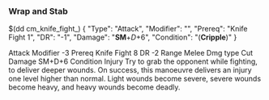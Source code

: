 ### Wrap and Stab

$(dd cm_knife_fight_)
{ "Type": "Attack",
	"Modifier": "",
	"Prereq": "Knife Fight 1",
	"DR": "-1",
	"Damage": "__SM__+*D*+6",
	"Condition": "(__Cripple__)"
}


Attack
Modifier
-3
Prereq
Knife Fight 8
DR
-2
Range
Melee
Dmg type
Cut
Damage
SM+D+6
Condition
Injury
Try to grab the opponent while fighting, to deliver deeper wounds. On success, this manoeuvre delivers an injury one level higher than normal. Light wounds become severe, severe wounds become heavy, and heavy wounds become deadly.
